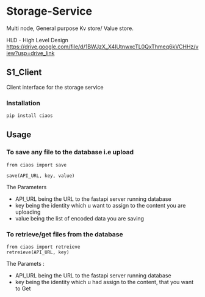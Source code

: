 # Storage-Service
Multi node, General purpose Kv store/ Value store. 

HLD - High Level Design
https://drive.google.com/file/d/1BWJzX_X4IUtnwxcTL0QxThmeq6kVCHHz/view?usp=drive_link


## S1_Client

Client interface for the storage service

### Installation

```bash
pip install ciaos
```

## Usage 

### To save any file to the database i.e upload 
```
from ciaos import save

save(API_URL, key, value)
```
The Parameters 
- API_URL being the URL to the fastapi server running database
- key being the identity which u want to assign to the content you are uploading
- value being the list of encoded data you are saving

### To retrieve/get files from the database
```
from ciaos import retreieve
retreieve(API_URL, key)

```
The Paramets :
- API_URL being the URL to the fastapi server running database
- key being the identity which u had  assign to the content, that you want to Get

